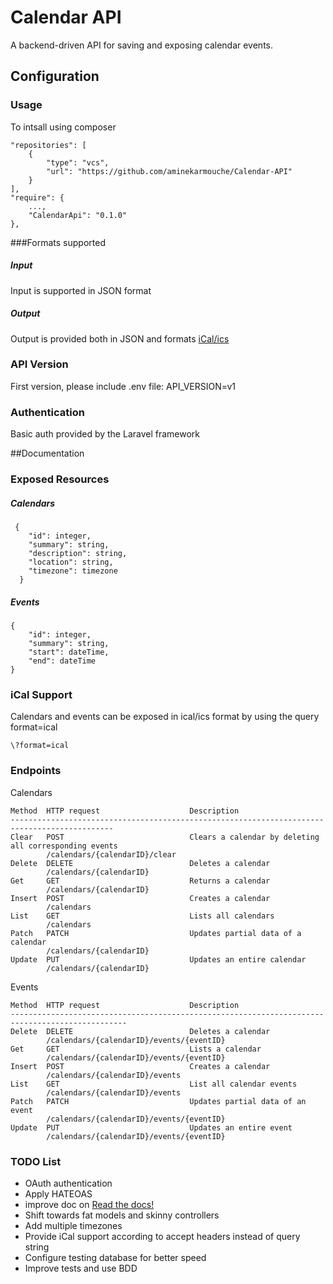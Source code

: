 # Calendar API
A backend-driven API for saving and exposing calendar events. 

## Configuration
### Usage
To intsall using composer
```
"repositories": [
    {
        "type": "vcs",
        "url": "https://github.com/aminekarmouche/Calendar-API"
    }
],
"require": {
    ...,
    "CalendarApi": "0.1.0"
},
```
###Formats supported
##### Input
Input is supported in JSON format
##### Output
Output is provided both in JSON and  formats  [iCal/ics](https://en.wikipedia.org/wiki/ICalendar)

### API Version
First version, please include .env file:
API_VERSION=v1

### Authentication
Basic auth provided by the Laravel framework 

##Documentation
### Exposed Resources
##### Calendars
```
 {
    "id": integer,
    "summary": string,
    "description": string,
    "location": string,
    "timezone": timezone
  }
```
##### Events

```
{
    "id": integer,
    "summary": string,
    "start": dateTime,
    "end": dateTime
}
```
### iCal Support
Calendars and events can be exposed in ical/ics format by using the query format=ical

```
\?format=ical
```
### Endpoints

Calendars

```
Method  HTTP request                    Description
---------------------------------------------------------------------------------------------
Clear  	POST                            Clears a calendar by deleting all corresponding events 
        /calendars/{calendarID}/clear
Delete  DELETE 	                 		Deletes a calendar
        /calendars/{calendarID}
Get 	GET 	                		Returns a calendar
        /calendars/{calendarID} 
Insert 	POST 					        Creates a calendar
        /calendars
List	GET		        				Lists all calendars        
        /calendars
Patch 	PATCH 	                	    Updates partial data of a calendar
        /calendars/{calendarID}	
Update  PUT                             Updates an entire calendar
        /calendars/{calendarID} 		
```
Events
```
Method  HTTP request                    Description
------------------------------------------------------------------------------------------------
Delete  DELETE 	 	                    Deletes a calendar
        /calendars/{calendarID}/events/{eventID}
Get 	GET 		                	Lists a calendar
        /calendars/{calendarID}/events/{eventID}
Insert 	POST                        	Creates a calendar
        /calendars/{calendarID}/events	
List	GET		                		List all calendar events
        /calendars/{calendarID}/events
Patch 	PATCH 	                    	Updates partial data of an event
        /calendars/{calendarID}/events/{eventID}
Update  PUT                             Updates an entire event
        /calendars/{calendarID}/events/{eventID}
```

### TODO List
- OAuth authentication
- Apply HATEOAS
- improve doc on [Read the docs!](http://calendar-api.readthedocs.org/en/latest/)
- Shift towards fat models and skinny controllers 
- Add multiple timezones
- Provide iCal support according to accept headers instead of query string
- Configure testing database for better speed
- Improve tests and use BDD


